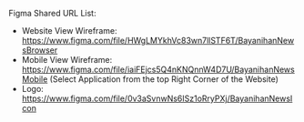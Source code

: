 Figma Shared URL List:
  - Website View Wireframe: https://www.figma.com/file/HWgLMYkhVc83wn7llSTF6T/BayanihanNewsBrowser
  - Mobile View Wireframe: https://www.figma.com/file/iaiFEjcs5Q4nKNQnnW4D7U/BayanihanNewsMobile (Select Application from the top Right Corner of the Website)
  - Logo: https://www.figma.com/file/0v3aSvnwNs6ISz1oRryPXj/BayanihanNewsIcon
